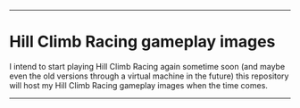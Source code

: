 
***

# Hill Climb Racing gameplay images

I intend to start playing Hill Climb Racing again sometime soon (and maybe even the old versions through a virtual machine in the future) this repository will host my Hill Climb Racing gameplay images when the time comes.

***
